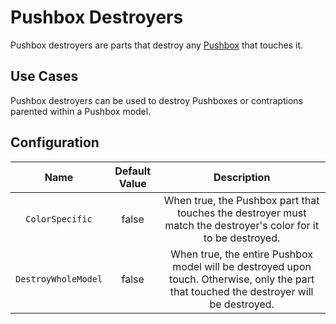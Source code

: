 # Pushbox Destroyers

Pushbox destroyers are parts that destroy any [Pushbox](pushbox-spawners.md) that touches it.

## Use Cases

Pushbox destroyers can be used to destroy Pushboxes or contraptions parented within a Pushbox model.

## Configuration

| Name | Default Value | Description
|:-----:|:-----:|:-----:
| `ColorSpecific` | false | When true, the Pushbox part that touches the destroyer must match the destroyer's color for it to be destroyed.
| `DestroyWholeModel` | false | When true, the entire Pushbox model will be destroyed upon touch. Otherwise, only the part that touched the destroyer will be destroyed.